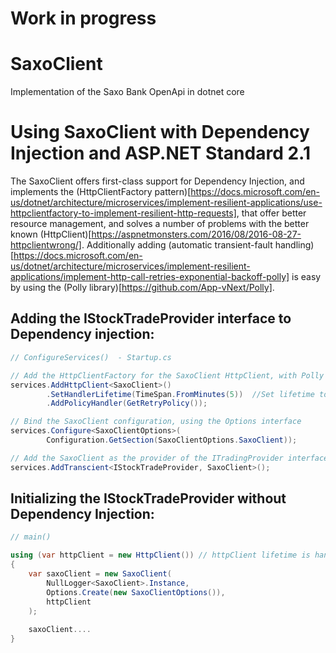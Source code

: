 # Work in progress

# SaxoClient
Implementation of the Saxo Bank OpenApi in dotnet core

# Using SaxoClient with Dependency Injection and ASP.NET Standard 2.1

The SaxoClient offers first-class support for Dependency Injection, and implements the (HttpClientFactory
pattern)[https://docs.microsoft.com/en-us/dotnet/architecture/microservices/implement-resilient-applications/use-httpclientfactory-to-implement-resilient-http-requests],
that offer better resource management, and solves a number of problems with the better known (HttpClient)[https://aspnetmonsters.com/2016/08/2016-08-27-httpclientwrong/].
Additionally adding (automatic transient-fault handling)[https://docs.microsoft.com/en-us/dotnet/architecture/microservices/implement-resilient-applications/implement-http-call-retries-exponential-backoff-polly] is easy by using the (Polly library)[https://github.com/App-vNext/Polly].

## Adding the IStockTradeProvider interface to Dependency injection:

```c#
// ConfigureServices()  - Startup.cs

// Add the HttpClientFactory for the SaxoClient HttpClient, with Polly fault handling
services.AddHttpClient<SaxoClient>()
        .SetHandlerLifetime(TimeSpan.FromMinutes(5))  //Set lifetime to five minutes
        .AddPolicyHandler(GetRetryPolicy());

// Bind the SaxoClient configuration, using the Options interface
services.Configure<SaxoClientOptions>(
        Configuration.GetSection(SaxoClientOptions.SaxoClient));

// Add the SaxoClient as the provider of the ITradingProvider interface
services.AddTranscient<IStockTradeProvider, SaxoClient>();
```

## Initializing the IStockTradeProvider without Dependency Injection:

```c#
// main()

using (var httpClient = new HttpClient()) // httpClient lifetime is handled by caller - client should be kept for duration of SaxoClient lifetime
{
    var saxoClient = new SaxoClient(
        NullLogger<SaxoClient>.Instance,
        Options.Create(new SaxoClientOptions()),
        httpClient
    );
    
    saxoClient....
}

```